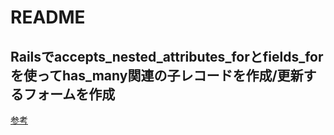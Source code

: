 # README

## Railsでaccepts_nested_attributes_forとfields_forを使ってhas_many関連の子レコードを作成/更新するフォームを作成
[参考](http://ruby-rails.hatenadiary.com/entry/20141208/1418018874#accepts_nested_attributes_for-validation)